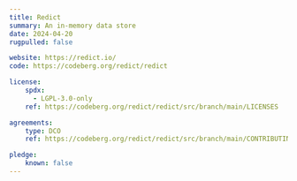 ```yaml
---
title: Redict
summary: An in-memory data store
date: 2024-04-20
rugpulled: false

website: https://redict.io/
code: https://codeberg.org/redict/redict

license:
    spdx:
      - LGPL-3.0-only
    ref: https://codeberg.org/redict/redict/src/branch/main/LICENSES

agreements:
    type: DCO
    ref: https://codeberg.org/redict/redict/src/branch/main/CONTRIBUTING.md

pledge:
    known: false
---
```

